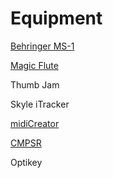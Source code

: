 # Equipment

[Behringer MS-1](https://github.com/OmnimusicSK/Inventory/blob/main/Equipment/MS1/MS1.md)

[Magic Flute](<https://github.com/OmnimusicSK/Inventory/blob/main/Equipment/Magic Flute/Magic Flute.md>)

Thumb Jam

Skyle iTracker

[midiCreator](https://omnimusic.org.uk/midi-creator/)

[CMPSR](<https://github.com/OmnimusicSK/Inventory/blob/main/Equipment/CMPSR/CMPSR.md>)

Optikey





